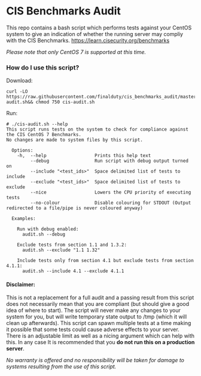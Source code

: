 # CIS Benchmarks Audit

This repo contains a bash script which performs tests against your CentOS system to give an indication of whether the running server may compliy with the CIS Benchmarks. https://learn.cisecurity.org/benchmarks

_Please note that only CentOS 7 is supported at this time._

### How do I use this script?
Download:

    curl -LO https://raw.githubusercontent.com/finalduty/cis_benchmarks_audit/master/cis-audit.sh&& chmod 750 cis-audit.sh

Run: 
```
# ./cis-audit.sh --help
This script runs tests on the system to check for compliance against the CIS CentOS 7 Benchmarks.
No changes are made to system files by this script.

  Options:
    -h,  --help                  Prints this help text
         --debug                 Run script with debug output turned on
         --include "<test_ids>"  Space delimited list of tests to include
         --exclude "<test_ids>"  Space delimited list of tests to exclude
         --nice                  Lowers the CPU priority of executing tests
         --no-colour             Disable colouring for STDOUT (Output redirected to a file/pipe is never coloured anyway)

  Examples:
  
    Run with debug enabled:
      audit.sh --debug
      
    Exclude tests from section 1.1 and 1.3.2:
      audit.sh --exclude "1.1 1.32"

    Include tests only from section 4.1 but exclude tests from section 4.1.1:
      audit.sh --include 4.1 --exclude 4.1.1
```

#### Disclaimer:
This is not a replacement for a full audit and a passing result from this script does not necessarily mean that you are compliant (but should give a good idea of where to start). The script will never make any changes to your system for you, but will write temporary state output to /tmp (which it will clean up afterwards).
This script can spawn multiple tests at a time making it possible that some tests could cause adverse effects to your server. There is an adjustable limit as well as a nicing argument which can help with this. In any case It is recommended that you **do not run this on a production server**.

_No warranty is offered and no responsibility will be taken for damage to systems resulting from the use of this script._